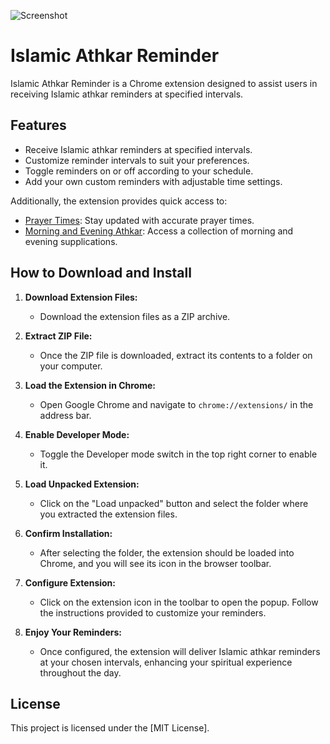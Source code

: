 ![Screenshot](https://github.com/emerix-b/Islamic-Athkar-Reminder-extension/assets/154789673/e5d0f07b-d123-466e-8a57-e2c345d58dab)

# Islamic Athkar Reminder

Islamic Athkar Reminder is a Chrome extension designed to assist users in receiving Islamic athkar reminders at specified intervals.

## Features

- Receive Islamic athkar reminders at specified intervals.
- Customize reminder intervals to suit your preferences.
- Toggle reminders on or off according to your schedule.
- Add your own custom reminders with adjustable time settings.

Additionally, the extension provides quick access to:
- [Prayer Times](https://timesprayer.com/): Stay updated with accurate prayer times.
- [Morning and Evening Athkar](https://athkar.co/): Access a collection of morning and evening supplications.

## How to Download and Install

1. **Download Extension Files:**
   - Download the extension files as a ZIP archive.
   
2. **Extract ZIP File:**
   - Once the ZIP file is downloaded, extract its contents to a folder on your computer.
   
3. **Load the Extension in Chrome:**
   - Open Google Chrome and navigate to `chrome://extensions/` in the address bar.
   
4. **Enable Developer Mode:**
   - Toggle the Developer mode switch in the top right corner to enable it.
   
5. **Load Unpacked Extension:**
   - Click on the "Load unpacked" button and select the folder where you extracted the extension files.
   
6. **Confirm Installation:**
   - After selecting the folder, the extension should be loaded into Chrome, and you will see its icon in the browser toolbar.
   
7. **Configure Extension:**
   - Click on the extension icon in the toolbar to open the popup. Follow the instructions provided to customize your reminders.
   
8. **Enjoy Your Reminders:**
   - Once configured, the extension will deliver Islamic athkar reminders at your chosen intervals, enhancing your spiritual experience throughout the day.

## License

This project is licensed under the [MIT License].
